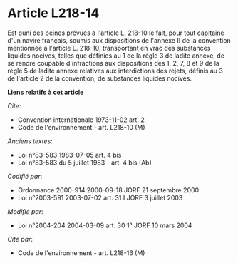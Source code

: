 # Article L218-14

Est puni des peines prévues à l'article L. 218-10 le fait, pour tout capitaine d'un navire français, soumis aux dispositions
de l'annexe II de la convention mentionnée à l'article L. 218-10, transportant en vrac des substances liquides nocives,
telles que définies au 1 de la règle 3 de ladite annexe, de se rendre coupable d'infractions aux dispositions des 1, 2, 7, 8
et 9 de la règle 5 de ladite annexe relatives aux interdictions des rejets, définis au 3 de l'article 2 de la convention, de
substances liquides nocives.

**Liens relatifs à cet article**

_Cite_:

  - Convention internationale 1973-11-02 art. 2
  - Code de l'environnement - art. L218-10 (M)

_Anciens textes_:

  - Loi n°83-583 1983-07-05 art. 4 bis
  - Loi n°83-583 du 5 juillet 1983 - art. 4 bis (Ab)

_Codifié par_:

  - Ordonnance 2000-914 2000-09-18 JORF 21 septembre 2000
  - Loi n°2003-591 2003-07-02 art. 31 I JORF 3 juillet 2003

_Modifié par_:

  - Loi n°2004-204 2004-03-09 art. 30 1° JORF 10 mars 2004

_Cité par_:

  - Code de l'environnement - art. L218-16 (M)
